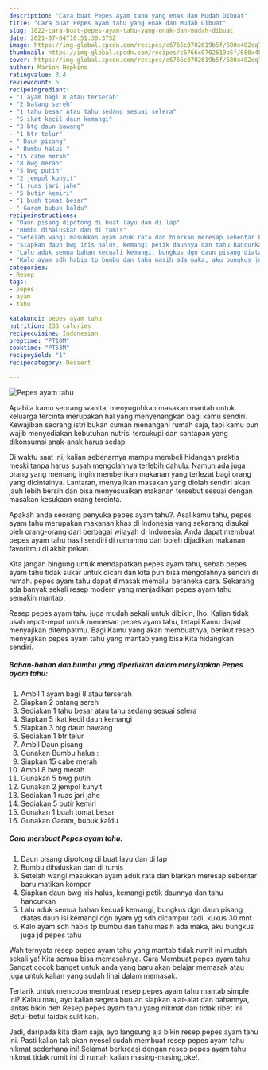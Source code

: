 ```yaml
---
description: "Cara buat Pepes ayam tahu yang enak dan Mudah Dibuat"
title: "Cara buat Pepes ayam tahu yang enak dan Mudah Dibuat"
slug: 1022-cara-buat-pepes-ayam-tahu-yang-enak-dan-mudah-dibuat
date: 2021-07-04T10:51:30.375Z
image: https://img-global.cpcdn.com/recipes/c6766c0702619b5f/680x482cq70/pepes-ayam-tahu-foto-resep-utama.jpg
thumbnail: https://img-global.cpcdn.com/recipes/c6766c0702619b5f/680x482cq70/pepes-ayam-tahu-foto-resep-utama.jpg
cover: https://img-global.cpcdn.com/recipes/c6766c0702619b5f/680x482cq70/pepes-ayam-tahu-foto-resep-utama.jpg
author: Marion Hopkins
ratingvalue: 3.4
reviewcount: 6
recipeingredient:
- "1 ayam bagi 8 atau terserah"
- "2 batang sereh"
- "1 tahu besar atau tahu sedang sesuai selera"
- "5 ikat kecil daun kemangi"
- "3 btg daun bawang"
- "1 btr telur"
- " Daun pisang"
- " Bumbu halus "
- "15 cabe merah"
- "8 bwg merah"
- "5 bwg putih"
- "2 jempol kunyit"
- "1 ruas jari jahe"
- "5 butir kemiri"
- "1 buah tomat besar"
- " Garam bubuk kaldu"
recipeinstructions:
- "Daun pisang dipotong di buat layu dan di lap"
- "Bumbu dihaluskan dan di tumis"
- "Setelah wangi masukkan ayam aduk rata dan biarkan meresap sebentar baru matikan kompor"
- "Siapkan daun bwg iris halus, kemangi petik daunnya dan tahu hancurkan"
- "Lalu aduk semua bahan kecuali kemangi, bungkus dgn daun pisang diatas daun isi kemangi dgn ayam yg sdh dicampur tadi, kukus 30 mnt"
- "Kalo ayam sdh habis tp bumbu dan tahu masih ada maka, aku bungkus juga jd pepes tahu"
categories:
- Resep
tags:
- pepes
- ayam
- tahu

katakunci: pepes ayam tahu 
nutrition: 233 calories
recipecuisine: Indonesian
preptime: "PT10M"
cooktime: "PT53M"
recipeyield: "1"
recipecategory: Dessert

---
```



![Pepes ayam tahu](https://img-global.cpcdn.com/recipes/c6766c0702619b5f/680x482cq70/pepes-ayam-tahu-foto-resep-utama.jpg)

Apabila kamu seorang wanita, menyuguhkan masakan mantab untuk keluarga tercinta merupakan hal yang menyenangkan bagi kamu sendiri. Kewajiban seorang istri bukan cuman menangani rumah saja, tapi kamu pun wajib menyediakan kebutuhan nutrisi tercukupi dan santapan yang dikonsumsi anak-anak harus sedap.

Di waktu  saat ini, kalian sebenarnya mampu membeli hidangan praktis meski tanpa harus susah mengolahnya terlebih dahulu. Namun ada juga orang yang memang ingin memberikan makanan yang terlezat bagi orang yang dicintainya. Lantaran, menyajikan masakan yang diolah sendiri akan jauh lebih bersih dan bisa menyesuaikan makanan tersebut sesuai dengan masakan kesukaan orang tercinta. 



Apakah anda seorang penyuka pepes ayam tahu?. Asal kamu tahu, pepes ayam tahu merupakan makanan khas di Indonesia yang sekarang disukai oleh orang-orang dari berbagai wilayah di Indonesia. Anda dapat membuat pepes ayam tahu hasil sendiri di rumahmu dan boleh dijadikan makanan favoritmu di akhir pekan.

Kita jangan bingung untuk mendapatkan pepes ayam tahu, sebab pepes ayam tahu tidak sukar untuk dicari dan kita pun bisa mengolahnya sendiri di rumah. pepes ayam tahu dapat dimasak memalui beraneka cara. Sekarang ada banyak sekali resep modern yang menjadikan pepes ayam tahu semakin mantap.

Resep pepes ayam tahu juga mudah sekali untuk dibikin, lho. Kalian tidak usah repot-repot untuk memesan pepes ayam tahu, tetapi Kamu dapat menyajikan ditempatmu. Bagi Kamu yang akan membuatnya, berikut resep menyajikan pepes ayam tahu yang mantab yang bisa Kita hidangkan sendiri.

<!--inarticleads1-->

##### Bahan-bahan dan bumbu yang diperlukan dalam menyiapkan Pepes ayam tahu:

1. Ambil 1 ayam bagi 8 atau terserah
1. Siapkan 2 batang sereh
1. Sediakan 1 tahu besar atau tahu sedang sesuai selera
1. Siapkan 5 ikat kecil daun kemangi
1. Siapkan 3 btg daun bawang
1. Sediakan 1 btr telur
1. Ambil  Daun pisang
1. Gunakan  Bumbu halus :
1. Siapkan 15 cabe merah
1. Ambil 8 bwg merah
1. Gunakan 5 bwg putih
1. Gunakan 2 jempol kunyit
1. Sediakan 1 ruas jari jahe
1. Sediakan 5 butir kemiri
1. Gunakan 1 buah tomat besar
1. Gunakan  Garam, bubuk kaldu




<!--inarticleads2-->

##### Cara membuat Pepes ayam tahu:

1. Daun pisang dipotong di buat layu dan di lap
1. Bumbu dihaluskan dan di tumis
1. Setelah wangi masukkan ayam aduk rata dan biarkan meresap sebentar baru matikan kompor
1. Siapkan daun bwg iris halus, kemangi petik daunnya dan tahu hancurkan
1. Lalu aduk semua bahan kecuali kemangi, bungkus dgn daun pisang diatas daun isi kemangi dgn ayam yg sdh dicampur tadi, kukus 30 mnt
1. Kalo ayam sdh habis tp bumbu dan tahu masih ada maka, aku bungkus juga jd pepes tahu




Wah ternyata resep pepes ayam tahu yang mantab tidak rumit ini mudah sekali ya! Kita semua bisa memasaknya. Cara Membuat pepes ayam tahu Sangat cocok banget untuk anda yang baru akan belajar memasak atau juga untuk kalian yang sudah lihai dalam memasak.

Tertarik untuk mencoba membuat resep pepes ayam tahu mantab simple ini? Kalau mau, ayo kalian segera buruan siapkan alat-alat dan bahannya, lantas bikin deh Resep pepes ayam tahu yang nikmat dan tidak ribet ini. Betul-betul taidak sulit kan. 

Jadi, daripada kita diam saja, ayo langsung aja bikin resep pepes ayam tahu ini. Pasti kalian tak akan nyesel sudah membuat resep pepes ayam tahu nikmat sederhana ini! Selamat berkreasi dengan resep pepes ayam tahu nikmat tidak rumit ini di rumah kalian masing-masing,oke!.

